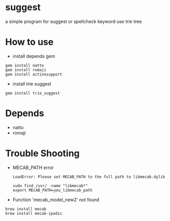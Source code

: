 # suggest
a simple program for suggest or spellcheck keyword use trie tree

# How to use
* install depends gem
```
gem install natto
gem install romaji
gem install activesupport
```
* install trie suggest
```
gem install trie_suggest
```


# Depends
* natto
* romaji

# Trouble Shooting
* MECAB_PATH error
  ```
  LoadError: Please set MECAB_PATH to the full path to libmecab.dylib
  ```

  ```
  sudo find /usr/ -name "libmecab*"
  export MECAB_PATH=you_libmecab_path
  ```

*  Function 'mecab_model_new2' not found
  ```
  brew install mecab
  brew install mecab-ipadic
  ```
